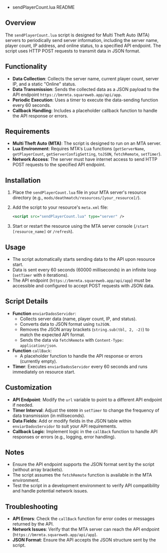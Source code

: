 - sendPlayerCount.lua README

## Overview

The `sendPlayerCount.lua` script is designed for Multi Theft Auto (MTA) servers to periodically send server information, including the server name, player count, IP address, and online status, to a specified API endpoint. The script uses HTTP POST requests to transmit data in JSON format.

## Functionality

- **Data Collection**: Collects the server name, current player count, server IP, and a static "Online" status.
- **Data Transmission**: Sends the collected data as a JSON payload to the API endpoint `https://bmrmta.squareweb.app/api/app`.
- **Periodic Execution**: Uses a timer to execute the data-sending function every 60 seconds.
- **Callback Handling**: Includes a placeholder callback function to handle the API response or errors.

## Requirements

- **Multi Theft Auto (MTA)**: The script is designed to run on an MTA server.
- **Lua Environment**: Requires MTA's Lua functions (`getServerName`, `getPlayerCount`, `getServerConfigSetting`, `toJSON`, `fetchRemote`, `setTimer`).
- **Network Access**: The server must have internet access to send HTTP POST requests to the specified API endpoint.

## Installation

1. Place the `sendPlayerCount.lua` file in your MTA server's resource directory (e.g., `mods/deathmatch/resources/[your_resource]/`).

2. Add the script to your resource's `meta.xml` file:

   ```xml
   <script src="sendPlayerCount.lua" type="server" />
   ```

3. Start or restart the resource using the MTA server console (`/start [resource_name]` or `/refresh`).

## Usage

- The script automatically starts sending data to the API upon resource start.
- Data is sent every 60 seconds (60000 milliseconds) in an infinite loop (`setTimer` with `0` iterations).
- The API endpoint (`https://bmrmta.squareweb.app/api/app`) must be accessible and configured to accept POST requests with JSON data.

## Script Details

- **Function** `enviarDadosServidor`:
  - Collects server data (name, player count, IP, and status).
  - Converts data to JSON format using `toJSON`.
  - Removes the JSON array brackets (`string.sub(tbl, 2, -2)`) to match the expected API format.
  - Sends the data via `fetchRemote` with `Content-Type: application/json`.
- **Function** `callBack`:
  - A placeholder function to handle the API response or errors (currently empty).
- **Timer**: Executes `enviarDadosServidor` every 60 seconds and runs immediately on resource start.

## Customization

- **API Endpoint**: Modify the `url` variable to point to a different API endpoint if needed.
- **Timer Interval**: Adjust the `60000` in `setTimer` to change the frequency of data transmission (in milliseconds).
- **Data Fields**: Add or modify fields in the JSON table within `enviarDadosServidor` to suit your API requirements.
- **Callback Logic**: Implement logic in the `callBack` function to handle API responses or errors (e.g., logging, error handling).

## Notes

- Ensure the API endpoint supports the JSON format sent by the script (without array brackets).
- The script assumes the `fetchRemote` function is available in the MTA environment.
- Test the script in a development environment to verify API compatibility and handle potential network issues.

## Troubleshooting

- **API Errors**: Check the `callBack` function for error codes or messages returned by the API.
- **Network Issues**: Verify that the MTA server can reach the API endpoint (`https://bmrmta.squareweb.app/api/app`).
- **JSON Format**: Ensure the API accepts the JSON structure sent by the script.
